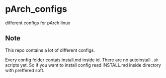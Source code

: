 # pArch_configs
different configs for pArch linux

## Note
This repo contains a lot of different configs.

Every config folder contais install.md inside id. There are no autoinstall `.sh` scripts yet. So if you want to install config read INSTALL.md inside directory with preffered soft.
